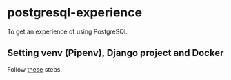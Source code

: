 # postgresql-experience
To get an experience of using PostgreSQL

## Setting venv (Pipenv), Django project and Docker
Follow [these](https://github.com/bekzodbuyukov/docker-experience) steps.
